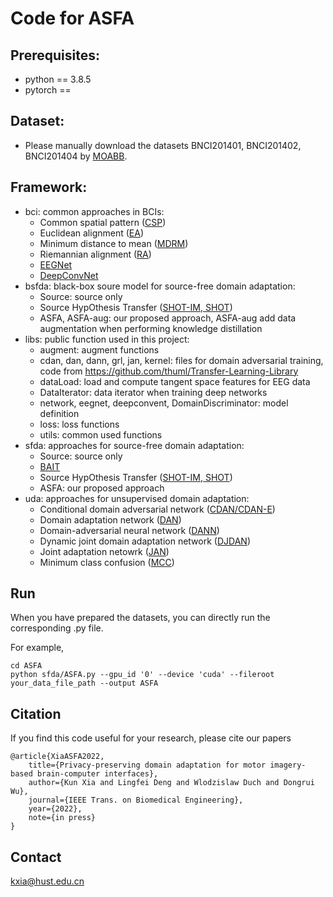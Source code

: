 # Code for ASFA

## Prerequisites:
* python == 3.8.5
* pytorch == 

## Dataset:
* Please manually download the datasets BNCI201401, BNCI201402, BNCI201404 by [MOABB](https://github.com/NeuroTechX/moabb).

## Framework:
* bci: common approaches in BCIs:
  * Common spatial pattern ([CSP](https://ieeexplore.ieee.org/document/895946))
  * Euclidean alignment ([EA](https://ieeexplore.ieee.org/document/8701679))
  * Minimum distance to mean ([MDRM](https://ieeexplore.ieee.org/document/6046114))
  * Riemannian alignment ([RA](https://ieeexplore.ieee.org/document/8013808))
  * [EEGNet](https://iopscience.iop.org/article/10.1088/1741-2552/aace8c/meta)
  * [DeepConvNet](https://onlinelibrary.wiley.com/doi/abs/10.1002/hbm.23730)
* bsfda: black-box soure model for source-free domain adaptation:
  * Source: source only
  * Source HypOthesis Transfer ([SHOT-IM, SHOT](https://proceedings.mlr.press/v119/liang20a.html))
  * ASFA, ASFA-aug: our proposed approach, ASFA-aug add data augmentation when performing knowledge distillation
* libs: public function used in this project:
  * augment: augment functions
  * cdan, dan, dann, grl, jan, kernel: files for domain adversarial training, code from https://github.com/thuml/Transfer-Learning-Library
  * dataLoad: load and compute tangent space features for EEG data
  * DataIterator: data iterator when training deep networks
  * network, eegnet, deepconvent, DomainDiscriminator: model definition
  * loss: loss functions
  * utils: common used functions
* sfda: approaches for source-free domain adaptation:
  * Source: source only
  * [BAIT](https://arxiv.org/abs/2010.12427)
  * Source HypOthesis Transfer ([SHOT-IM, SHOT](https://proceedings.mlr.press/v119/liang20a.html))
  * ASFA: our proposed approach
* uda: approaches for unsupervised domain adaptation:
  * Conditional domain adversarial network ([CDAN/CDAN-E](https://proceedings.neurips.cc/paper/2018/hash/ab88b15733f543179858600245108dd8-Abstract.html))
  * Domain adaptation network ([DAN](https://ieeexplore.ieee.org/abstract/document/8454781/))
  * Domain-adversarial neural network ([DANN](https://www.jmlr.org/papers/volume17/15-239/15-239.pdf))
  * Dynamic joint domain adaptation network ([DJDAN](https://ieeexplore.ieee.org/abstract/document/9354668/))
  * Joint adaptation netowrk ([JAN](http://proceedings.mlr.press/v70/long17a.html))
  * Minimum class confusion ([MCC](https://link.springer.com/chapter/10.1007/978-3-030-58589-1_28))

## Run
When you have prepared the datasets, you can directly run the corresponding .py file.

For example,
```angular2html
cd ASFA
python sfda/ASFA.py --gpu_id '0' --device 'cuda' --fileroot your_data_file_path --output ASFA
```

## Citation
If you find this code useful for your research, please cite our papers
```angular2html
@article{XiaASFA2022,
    title={Privacy-preserving domain adaptation for motor imagery-based brain-computer interfaces},
    author={Kun Xia and Lingfei Deng and Wlodzislaw Duch and Dongrui Wu},
    journal={IEEE Trans. on Biomedical Engineering},
    year={2022},
    note={in press}
}
```

## Contact
[kxia@hust.edu.cn](mailto:kxia@hust.edu.cn)
